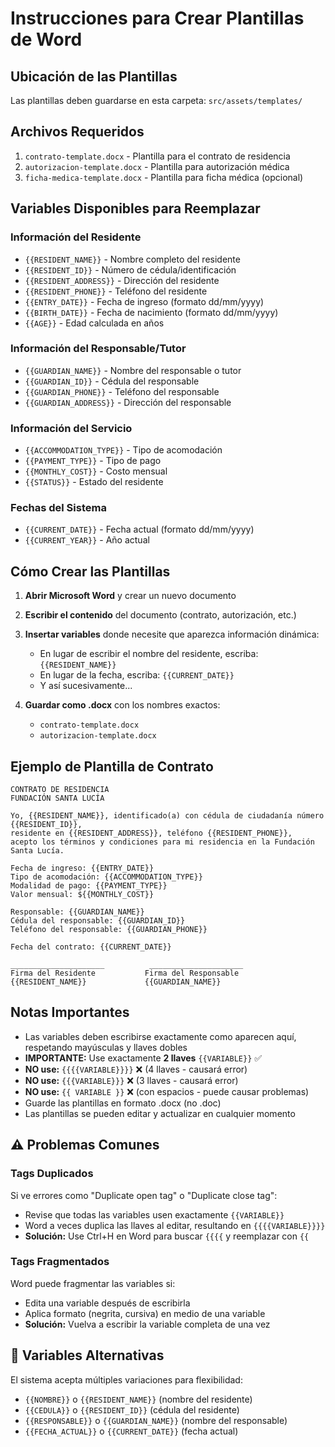# Instrucciones para Crear Plantillas de Word

## Ubicación de las Plantillas

Las plantillas deben guardarse en esta carpeta: `src/assets/templates/`

## Archivos Requeridos

1. `contrato-template.docx` - Plantilla para el contrato de residencia
2. `autorizacion-template.docx` - Plantilla para autorización médica
3. `ficha-medica-template.docx` - Plantilla para ficha médica (opcional)

## Variables Disponibles para Reemplazar

### Información del Residente
- `{{RESIDENT_NAME}}` - Nombre completo del residente
- `{{RESIDENT_ID}}` - Número de cédula/identificación
- `{{RESIDENT_ADDRESS}}` - Dirección del residente
- `{{RESIDENT_PHONE}}` - Teléfono del residente
- `{{ENTRY_DATE}}` - Fecha de ingreso (formato dd/mm/yyyy)
- `{{BIRTH_DATE}}` - Fecha de nacimiento (formato dd/mm/yyyy)
- `{{AGE}}` - Edad calculada en años

### Información del Responsable/Tutor
- `{{GUARDIAN_NAME}}` - Nombre del responsable o tutor
- `{{GUARDIAN_ID}}` - Cédula del responsable
- `{{GUARDIAN_PHONE}}` - Teléfono del responsable
- `{{GUARDIAN_ADDRESS}}` - Dirección del responsable

### Información del Servicio
- `{{ACCOMMODATION_TYPE}}` - Tipo de acomodación
- `{{PAYMENT_TYPE}}` - Tipo de pago
- `{{MONTHLY_COST}}` - Costo mensual
- `{{STATUS}}` - Estado del residente

### Fechas del Sistema
- `{{CURRENT_DATE}}` - Fecha actual (formato dd/mm/yyyy)
- `{{CURRENT_YEAR}}` - Año actual

## Cómo Crear las Plantillas

1. **Abrir Microsoft Word** y crear un nuevo documento

2. **Escribir el contenido** del documento (contrato, autorización, etc.)

3. **Insertar variables** donde necesite que aparezca información dinámica:
   - En lugar de escribir el nombre del residente, escriba: `{{RESIDENT_NAME}}`
   - En lugar de la fecha, escriba: `{{CURRENT_DATE}}`
   - Y así sucesivamente...

4. **Guardar como .docx** con los nombres exactos:
   - `contrato-template.docx`
   - `autorizacion-template.docx`

## Ejemplo de Plantilla de Contrato

```
CONTRATO DE RESIDENCIA
FUNDACIÓN SANTA LUCÍA

Yo, {{RESIDENT_NAME}}, identificado(a) con cédula de ciudadanía número {{RESIDENT_ID}}, 
residente en {{RESIDENT_ADDRESS}}, teléfono {{RESIDENT_PHONE}}, 
acepto los términos y condiciones para mi residencia en la Fundación Santa Lucía.

Fecha de ingreso: {{ENTRY_DATE}}
Tipo de acomodación: {{ACCOMMODATION_TYPE}}
Modalidad de pago: {{PAYMENT_TYPE}}
Valor mensual: ${{MONTHLY_COST}}

Responsable: {{GUARDIAN_NAME}}
Cédula del responsable: {{GUARDIAN_ID}}
Teléfono del responsable: {{GUARDIAN_PHONE}}

Fecha del contrato: {{CURRENT_DATE}}

_____________________          _____________________
Firma del Residente           Firma del Responsable
{{RESIDENT_NAME}}             {{GUARDIAN_NAME}}
```

## Notas Importantes

- Las variables deben escribirse exactamente como aparecen aquí, respetando mayúsculas y llaves dobles
- **IMPORTANTE:** Use exactamente **2 llaves** `{{VARIABLE}}` ✅ 
- **NO use:** `{{{{VARIABLE}}}}` ❌ (4 llaves - causará error)
- **NO use:** `{{{VARIABLE}}}` ❌ (3 llaves - causará error)  
- **NO use:** `{{ VARIABLE }}` ❌ (con espacios - puede causar problemas)
- Guarde las plantillas en formato .docx (no .doc)
- Las plantillas se pueden editar y actualizar en cualquier momento

## ⚠️ **Problemas Comunes**

### **Tags Duplicados**
Si ve errores como "Duplicate open tag" o "Duplicate close tag":
- Revise que todas las variables usen exactamente `{{VARIABLE}}` 
- Word a veces duplica las llaves al editar, resultando en `{{{{VARIABLE}}}}`
- **Solución:** Use Ctrl+H en Word para buscar `{{{{` y reemplazar con `{{`

### **Tags Fragmentados**  
Word puede fragmentar las variables si:
- Edita una variable después de escribirla
- Aplica formato (negrita, cursiva) en medio de una variable
- **Solución:** Vuelva a escribir la variable completa de una vez

## 🔧 **Variables Alternativas**
El sistema acepta múltiples variaciones para flexibilidad:
- `{{NOMBRE}}` o `{{RESIDENT_NAME}}` (nombre del residente)
- `{{CEDULA}}` o `{{RESIDENT_ID}}` (cédula del residente)  
- `{{RESPONSABLE}}` o `{{GUARDIAN_NAME}}` (nombre del responsable)
- `{{FECHA_ACTUAL}}` o `{{CURRENT_DATE}}` (fecha actual)
